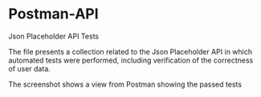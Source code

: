 # Postman-API
Json Placeholder API Tests

The file presents a collection related to the Json Placeholder API in which automated tests were performed, including verification of the correctness of user data.

The screenshot shows a view from Postman showing the passed tests
